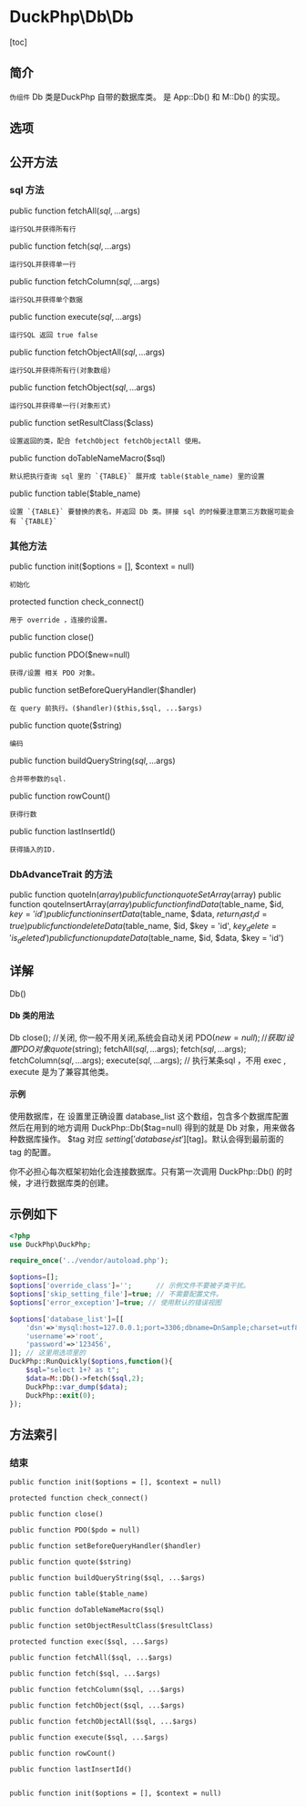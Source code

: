 # DuckPhp\Db\Db
[toc]

## 简介

`伪组件` Db 类是DuckPhp 自带的数据库类。 是 App::Db() 和 M::Db() 的实现。

## 选项

## 公开方法

### sql 方法
public function fetchAll($sql, ...$args)

    运行SQL并获得所有行
public function fetch($sql, ...$args)

    运行SQL并获得单一行
public function fetchColumn($sql, ...$args)

    运行SQL并获得单个数据
public function execute($sql, ...$args)

    运行SQL 返回 true false
public function fetchObjectAll($sql, ...$args)

    运行SQL并获得所有行(对象数组)
public function fetchObject($sql, ...$args)

    运行SQL并获得单一行(对象形式)
public function setResultClass($class)

    设置返回的类，配合 fetchObject fetchObjectAll 使用。
public function doTableNameMacro($sql)

    默认把执行查询 sql 里的 `{TABLE}` 展开成 table($table_name) 里的设置
public function table($table_name)

    设置 `{TABLE}` 要替换的表名，并返回 Db 类。拼接 sql 的时候要注意第三方数据可能会有 `{TABLE}`
### 其他方法

public function init($options = [], $context = null)

    初始化

protected function check_connect()

    用于 override ，连接的设置。
public function close()

public function PDO($new=null)

    获得/设置 相关 PDO 对象。
public function setBeforeQueryHandler($handler)

    在 query 前执行。($handler)($this,$sql, ...$args)
public function quote($string)

    编码
public function buildQueryString($sql, ...$args)

    合并带参数的sql.
public function rowCount()

    获得行数
public function lastInsertId()
    
    获得插入的ID.


### DbAdvanceTrait 的方法

public function quoteIn($array)
public function quoteSetArray($array)
public function qouteInsertArray($array)
public function findData($table_name, $id, $key = 'id')
public function insertData($table_name, $data, $return_last_id = true)
public function deleteData($table_name, $id, $key = 'id', $key_delete = 'is_deleted')
public function updateData($table_name, $id, $data, $key = 'id')

## 详解

Db()
    
#### Db 类的用法
Db
    close(); //关闭, 你一般不用关闭,系统会自动关闭
    PDO($new=null); //获取/设置 PDO 对象
    quote($string);
    fetchAll($sql, ...$args);
    fetch($sql, ...$args);
    fetchColumn($sql, ...$args);
    execute($sql, ...$args); //   执行某条sql ，不用 exec , execute 是为了兼容其他类。
#### 示例
使用数据库，在 设置里正确设置 database_list 这个数组，包含多个数据库配置
然后在用到的地方调用 DuckPhp::Db($tag=null) 得到的就是 Db 对象，用来做各种数据库操作。
$tag 对应 $setting['database_list'][$tag]。默认会得到最前面的 tag 的配置。

你不必担心每次框架初始化会连接数据库。只有第一次调用 DuckPhp::Db() 的时候，才进行数据库类的创建。


## 示例如下

```php
<?php
use DuckPhp\DuckPhp;

require_once('../vendor/autoload.php');

$options=[];
$options['override_class']='';      // 示例文件不要被子类干扰。
$options['skip_setting_file']=true; // 不需要配置文件。
$options['error_exception']=true; // 使用默认的错误视图

$options['database_list']=[[
    'dsn'=>'mysql:host=127.0.0.1;port=3306;dbname=DnSample;charset=utf8;',
    'username'=>'root',
    'password'=>'123456',
]]; // 这里用选项里的
DuckPhp::RunQuickly($options,function(){    
    $sql="select 1+? as t";
    $data=M::Db()->fetch($sql,2);
    DuckPhp::var_dump($data);
    DuckPhp::exit(0);
});
```

## 方法索引


### 结束
    public function init($options = [], $context = null)

    protected function check_connect()
    
    public function close()
    
    public function PDO($pdo = null)
    
    public function setBeforeQueryHandler($handler)
    
    public function quote($string)
    
    public function buildQueryString($sql, ...$args)
    
    public function table($table_name)
    
    public function doTableNameMacro($sql)
    
    public function setObjectResultClass($resultClass)
    
    protected function exec($sql, ...$args)
    
    public function fetchAll($sql, ...$args)
    
    public function fetch($sql, ...$args)
    
    public function fetchColumn($sql, ...$args)
    
    public function fetchObject($sql, ...$args)
    
    public function fetchObjectAll($sql, ...$args)
    
    public function execute($sql, ...$args)
    
    public function rowCount()
    
    public function lastInsertId()


    public function init($options = [], $context = null)


